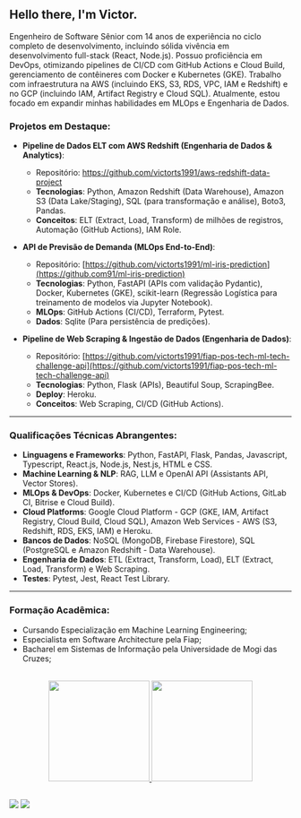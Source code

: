 ## Hello there, I'm Victor.

Engenheiro de Software Sênior com 14 anos de experiência no ciclo completo de desenvolvimento, incluindo sólida vivência em desenvolvimento full-stack (React, Node.js). Possuo proficiência em DevOps, otimizando pipelines de CI/CD com GitHub Actions e Cloud Build, gerenciamento de contêineres com Docker e Kubernetes (GKE). Trabalho com infraestrutura na AWS (incluindo EKS, S3, RDS, VPC, IAM e Redshift) e no GCP (incluindo IAM, Artifact Registry e Cloud SQL). Atualmente, estou focado em expandir minhas habilidades em MLOps e Engenharia de Dados.


### Projetos em Destaque:

-    **Pipeline de Dados ELT com AWS Redshift (Engenharia de Dados & Analytics)**:
     -   Repositório: https://github.com/victorts1991/aws-redshift-data-project
     - **Tecnologias**: Python, Amazon Redshift (Data Warehouse), Amazon S3 (Data Lake/Staging), SQL (para transformação e análise), Boto3, Pandas.
     - **Conceitos**: ELT (Extract, Load, Transform) de milhões de registros, Automação (GitHub Actions), IAM Role.

-   **API de Previsão de Demanda (MLOps End-to-End)**:
    -   Repositório: [https://github.com/victorts1991/ml-iris-prediction](https://github.com91/ml-iris-prediction)
    - **Tecnologias**: Python, FastAPI (APIs com validação Pydantic), Docker, Kubernetes (GKE), scikit-learn (Regressão Logística para treinamento de modelos via Jupyter Notebook).
    - **MLOps**: GitHub Actions (CI/CD), Terraform, Pytest.
    - **Dados**: Sqlite (Para persistência de predições).

-   **Pipeline de Web Scraping & Ingestão de Dados (Engenharia de Dados)**:
    -   Repositório: [https://github.com/victorts1991/fiap-pos-tech-ml-tech-challenge-api](https://github.com/victorts1991/fiap-pos-tech-ml-tech-challenge-api)
    -   **Tecnologias**: Python, Flask (APIs), Beautiful Soup, ScrapingBee.
    -   **Deploy**: Heroku.
    -   **Conceitos**: Web Scraping, CI/CD (GitHub Actions).

--------------------------------

### Qualificações Técnicas Abrangentes:

-   **Linguagens e Frameworks**: Python, FastAPI, Flask, Pandas, Javascript, Typescript, React.js, Node.js, Nest.js, HTML e CSS.
-   **Machine Learning & NLP**: RAG, LLM e OpenAI API (Assistants API, Vector Stores).
-   **MLOps & DevOps**: Docker, Kubernetes e CI/CD (GitHub Actions, GitLab CI, Bitrise e Cloud Build).
-   **Cloud Platforms**: Google Cloud Platform - GCP (GKE, IAM, Artifact Registry, Cloud Build, Cloud SQL), Amazon Web Services - AWS (S3, Redshift, RDS, EKS, IAM) e Heroku.
-   **Bancos de Dados**: NoSQL (MongoDB, Firebase Firestore), SQL (PostgreSQL e Amazon Redshift - Data Warehouse).
-   **Engenharia de Dados**: ETL (Extract, Transform, Load), ELT (Extract, Load, Transform) e Web Scraping.
-   **Testes**: Pytest, Jest, React Test Library.

--------------------------------

### Formação Acadêmica:

- Cursando Especialização em Machine Learning Engineering;
- Especialista em Software Architecture pela Fiap;
- Bacharel em Sistemas de Informação pela Universidade de Mogi das Cruzes;

<br/>

<div align="center">
  <a href="https://github.com/victorts1991">
  <img height="180em" src="https://github-readme-stats.vercel.app/api?username=victorts1991&show_icons=true&theme=dracula&include_all_commits=true&count_private=true"/>
  <img height="180em" src="https://github-readme-stats.vercel.app/api/top-langs/?username=victorts1991&layout=compact&langs_count=7&theme=dracula"/>
</div>
  
   ##
  
<div> 
  <a href = "mailto:victorts1991@gmail.com"><img src="https://img.shields.io/badge/-Gmail-%23333?style=for-the-badge&logo=gmail&logoColor=white" target="_blank"></a>
  <a href="https://www.linkedin.com/in/victor-toupitzen-specian" target="_blank"><img src="https://img.shields.io/badge/-LinkedIn-%230077B5?style=for-the-badge&logo=linkedin&logoColor=white" target="_blank"></a>  
</div>
